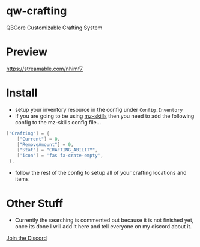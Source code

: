 # qw-crafting
QBCore Customizable Crafting System

# Preview
https://streamable.com/nhimf7

# Install
- setup your inventory resource in the config under `Config.Inventory`
- If you are going to be using [mz-skills](https://github.com/MrZainRP/mz-skills) then you need to add the following config to the mz-skills config file...

```lua
["Crafting"] = {
    ["Current"] = 0,
    ["RemoveAmount"] = 0,
    ["Stat"] = "CRAFTING_ABILITY",
    ['icon'] = 'fas fa-crate-empty', 
 },
```
- follow the rest of the config to setup all of your crafting locations and items

# Other Stuff
- Currently the searching is commented out because it is not finished yet, once its done I will add it here and tell everyone on my discord about it.

[Join the Discord](https://dsc.gg/qw-scripts)
